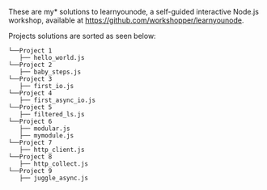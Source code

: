 These are my* solutions to learnyounode, a self-guided interactive Node.js workshop, available at https://github.com/workshopper/learnyounode.

Projects solutions are sorted as seen below:
```
└──Project 1
   ├── hello_world.js   
└──Project 2
   ├── baby_steps.js
└──Project 3
   ├── first_io.js
└──Project 4
   ├── first_async_io.js
└──Project 5
   ├── filtered_ls.js
└──Project 6
   ├── modular.js
   ├── mymodule.js
└──Project 7
   ├── http_client.js
└──Project 8
   ├── http_collect.js
└──Project 9
   ├── juggle_async.js
 
```